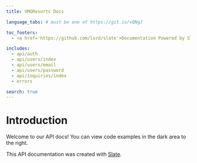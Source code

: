 ```yaml
---
title: VMGResorts Docs

language_tabs: # must be one of https://git.io/vQNgJ

toc_footers:
  - <a href='https://github.com/lord/slate'>Documentation Powered by Slate</a>

includes:
  - api/auth
  - api/users/index
  - api/users/email
  - api/users/password
  - api/inquiries/index
  - errors

search: true
---
```


# Introduction

Welcome to our API docs! You can view code examples in the dark area to the right.

This API documentation was created with [Slate](https://github.com/lord/slate).
